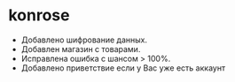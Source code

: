 # konrose

- Добавлено шифрование данных.
- Добавлен магазин с товарами.
- Исправлена ошибка с шансом > 100%.
- Добавлено приветствие если у Вас уже есть аккаунт
